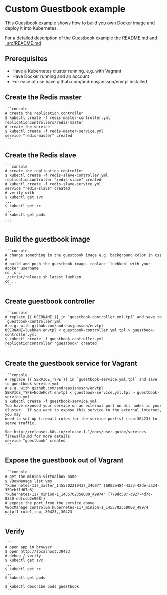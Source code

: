 # Custom Guestbook example 

This Guestbook example shows how to build you own Docker image and deploy it into Kubernetes.

For a detailed description of the Guestbook example the [README.md](README.md) and [_src/README.md](_src/README.md)

## Prerequisites

* Have a Kubernetes cluster running. e.g. with Vagrant
* Have Docker running and an account
* For ease of use have github.com/andreasjansson/envtpl installed


## Create the Redis master

    ```console
    # create the replication controller
    $ kubectl create -f redis-master-controller.yml
    replicationcontrollers/redis-master
    # create the service
    $ kubectl create -f redis-master-service.yml
	service "redis-master" created
    ```

## Create the Redis slave

    ```console
    # create the replication controller
    $ kubectl create -f redis-slave-controller.yml
	replicationcontroller "redis-slave" created
    # kubectl create -f redis-slave-service.yml
	service "redis-slave" created
	# verify with
	$ kubectl get svc
	...
	$ kubectl get rc
	...
	$ kubectl get pods
	...
    ```

## Build the guestbook image

	```console
	# change something in the guestbook image e.g. background color in css
	# 
	# build and push the guestbook image. replace `luebken` with your docker username
	cd _src
	./script/release.sh latest luebken
	cd ..
    ```

## Create guestbook controller
	
	```console
	# replace {{ USERNAME }} in `guestbook-controller.yml.tpl` and save to `guestbook-controller.yml`
	# e.g. with github.com/andreasjansson/envtpl
	USERNAME=luebken envtpl < guestbook-controller.yml.tpl > guestbook-controller.yml
	$ kubectl create -f guestbook-controller.yml
	replicationcontroller "guestbook" created
	```


## Create the guestbook service for Vagrant
	
	```console
	# replace {{ SERVICE_TYPE }} in `guestbook-service.yml.tpl` and save to guestbook-service.yml
	# e.g. with github.com/andreasjansson/envtpl
	SERVICE_TYPE=NodePort envtpl < guestbook-service.yml.tpl > guestbook-service.yml
	$ kubectl create -f guestbook-service.yml
	You have exposed your service on an external port on all nodes in your
	cluster.  If you want to expose this service to the external internet, you may
	need to set up firewall rules for the service port(s) (tcp:30423) to serve traffic.

	See http://releases.k8s.io/release-1.1/docs/user-guide/services-firewalls.md for more details.
	service "guestbook" created
	```

## Expose the guestbook out of Vagrant
		
	```console
	# get the minion virtualbox name
	$ VBoxManage list vms
	"kubernetes-117_master_1455702219437_34697" {6003e484-4333-42de-aa24-359cbf1d67e6}
	"kubernetes-117_minion-1_1455702358000_49974" {779dc587-c927-4d7c-8330-edfccb2e968f}
	# expose the port from the service above
	VBoxManage controlvm kubernetes-117_minion-1_1455702358000_49974 natpf1 rule1,tcp,,30423,,30423
	```

## Verify

	```
	# open app in browser
	$ open http://localhost:30423
	# debug / verify
	$ kubectl get svc
	...
	$ kubectl get rc
	...
	$ kubectl get pods
	...
    $ kubectl describe pods guestbook
    ```